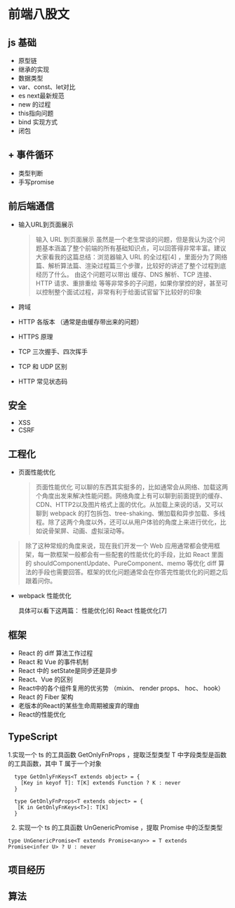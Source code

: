 # 前端八股文

## js 基础
  + 原型链
  + 继承的实现
  + 数据类型
  + var、const、let对比
  + es next最新规范
  + new 的过程
  + this指向问题
  + bind 实现方式
  + 闭包
## + 事件循环
  + 类型判断
  + 手写promise
## 前后端通信
  + 输入URL到页面展示
      > 输入 URL 到页面展示 虽然是一个老生常谈的问题，但是我认为这个问题基本涵盖了整个前端的所有基础知识点，可以回答得非常丰富。建议大家看我的这篇总结：浏览器输入 URL 的全过程[4] ，里面分为了网络篇、解析算法篇、渲染过程篇三个步骤，比较好的讲述了整个过程到底经历了什么。
      > 由这个问题可以带出 缓存、DNS 解析、TCP 连接、HTTP 请求、重排重绘 等等非常多的子问题，如果你掌控的好，甚至可以控制整个面试过程，非常有利于给面试官留下比较好的印象
  + 跨域

  + HTTP 各版本 （通常是由缓存带出来的问题）
  + HTTPS 原理
  + TCP 三次握手、四次挥手
  + TCP 和 UDP 区别
  + HTTP 常见状态码

## 安全
  + XSS
  + CSRF
## 工程化
  + 页面性能优化
    > 页面性能优化 可以聊的东西其实挺多的，比如通常会从网络、加载这两个角度出发来解决性能问题。网络角度上有可以聊到前面提到的缓存、CDN、HTTP2以及图片格式上面的优化。从加载上来说的话，又可以聊到 webpack 的打包拆包、tree-shaking、懒加载和异步加载、多线程。除了这两个角度以外，还可以从用户体验的角度上来进行优化，比如说骨架屏、动画、虚拟滚动等。

   > 除了这种常规的角度来说，现在我们开发一个 Web 应用通常都会使用框架，每一款框架一般都会有一些配套的性能优化的手段，比如 React 里面的 shouldComponentUpdate、PureComponent、memo 等优化 diff 算法的手段也需要回答。框架的优化问题通常会在你答完性能优化的问题之后跟着问你。

  + webpack 性能优化

    具体可以看下这两篇：
    性能优化[6]
    React 性能优化[7]
## 框架
  + React 的 diff 算法工作过程
  + React 和 Vue 的事件机制
  + React 中的 setState是同步还是异步
  + React、Vue 的区别
  + React中的各个组件复用的优劣势 （mixin、 render props、 hoc、 hook）
  + React 的 Fiber 架构
  + 老版本的React的某些生命周期被废弃的理由
  + React的性能优化
## TypeScript
  1.实现一个 ts 的工具函数 GetOnlyFnProps<T> ，提取泛型类型 T 中字段类型是函数的工具函数，其中 T 属于一个对象
  ```
    type GetOnlyFnKeys<T extends object> = {
      [Key in keyof T]: T[K] extends Function ? K : never
    }
  
    type GetOnlyFnProps<T extends object> = {
     [K in GetOnlyFnKeys<T>]: T[K]
    }
  ```
  2. 实现一个 ts 的工具函数 UnGenericPromise<T> ，提取 Promise 中的泛型类型
  ```
  type UnGenericPromise<T extends Promise<any>> = T extends Promise<infer U> ? U : never
  ```

## 项目经历
## 算法